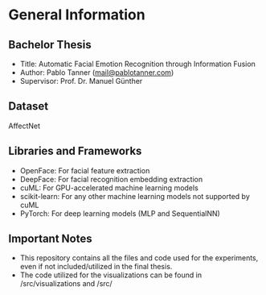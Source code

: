 # General Information
## Bachelor Thesis
- Title: Automatic Facial Emotion Recognition through Information Fusion
- Author: Pablo Tanner (mail@pablotanner.com)
- Supervisor: Prof. Dr. Manuel Günther
## Dataset
AffectNet
## Libraries and Frameworks
- OpenFace: For facial feature extraction
- DeepFace: For facial recognition embedding extraction
- cuML: For GPU-accelerated machine learning models
- scikit-learn: For any other machine learning models not supported by cuML
- PyTorch: For deep learning models (MLP and SequentialNN)

## Important Notes
- This repository contains all the files and code used for the experiments, even if not included/utilized in the final thesis.
- The code utilized for the visualizations can be found in /src/visualizations and /src/